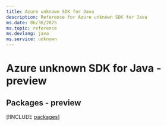 ```yaml
---
title: Azure unknown SDK for Java
description: Reference for Azure unknown SDK for Java
ms.date: 06/30/2025
ms.topic: reference
ms.devlang: java
ms.service: unknown
---
```

# Azure unknown SDK for Java - preview
## Packages - preview
[!INCLUDE [packages](unknown-index.md)]